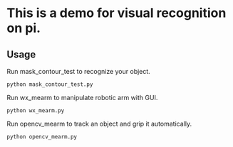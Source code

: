 # This is a demo for visual recognition on pi.

## Usage

Run mask_contour_test to recognize your object.

```shell
python mask_contour_test.py
```
Run wx_mearm to manipulate robotic arm with GUI.

```shell
python wx_mearm.py
```

Run opencv_mearm to track an object and grip it automatically.

```shell
python opencv_mearm.py
```

